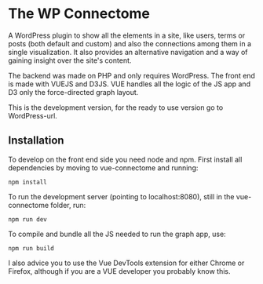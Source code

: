 # The WP Connectome

A WordPress plugin to show all the elements in a site, like users, terms or posts (both default and custom)
and also the connections among them in a single visualization. It also provides an alternative navigation
and a way of gaining insight over the site's content.

The backend was made on PHP and only requires WordPress. The front end is made with VUEJS
and D3JS. VUE handles all the logic of the JS app and D3 only the force-directed graph layout.

This is the development version, for the ready to use version go to WordPress-url.

## Installation

To develop on the front end side you need node and npm.
First install all dependencies by moving to vue-connectome and running:

`npm install`

To run the development server (pointing to localhost:8080), still in the vue-connectome folder, run:

`npm run dev`

To compile and bundle all the JS needed to run the graph app, use:

`npm run build`

I also advice you to use the Vue DevTools extension for either Chrome or Firefox,
although if you are a VUE developer you probably know this.

